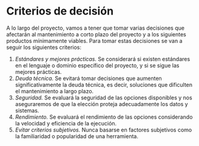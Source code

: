 # Criterios de decisión

A lo largo del proyecto, vamos a tener que tomar varias decisiones que afectarán al mantenimiento a corto plazo del proyecto y a los siguientes productos mínimamente viables. Para tomar estas decisiones se van a seguir los siguientes criterios:

1. *Estándares y mejores prácticas.* Se considerará si existen estándares en el lenguaje o dominio específico del proyecto, y si se sigue las mejores prácticas.
2. *Deuda técnica.* Se evitará tomar decisiones que aumenten significativamente la deuda técnica, es decir, soluciones que dificulten el mantenimiento a largo plazo.
3. *Seguridad.* Se evaluará la seguridad de las opciones disponibles y nos aseguraremos de que la elección proteja adecuadamente los datos y sistemas.
4. *Rendimiento.* Se evaluará el rendimiento de las opciones considerando la velocidad y eficiencia de la ejecución.
5. *Evitar criterios subjetivos.* Nunca basarse en factores subjetivos como la familiaridad o popularidad de una herramienta. 

